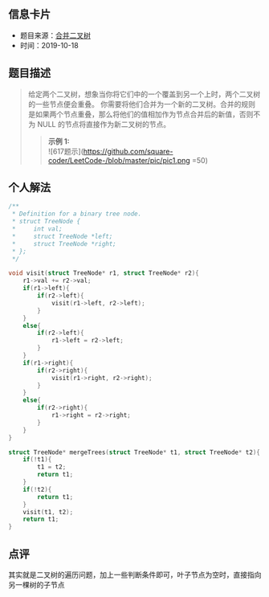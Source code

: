 ## 信息卡片
* 题目来源：[合并二叉树](https://leetcode-cn.com/problems/merge-two-binary-trees/)
* 时间：2019-10-18



## 题目描述
> 给定两个二叉树，想象当你将它们中的一个覆盖到另一个上时，两个二叉树的一些节点便会重叠。
你需要将他们合并为一个新的二叉树。合并的规则是如果两个节点重叠，那么将他们的值相加作为节点合并后的新值，否则不为 NULL 的节点将直接作为新二叉树的节点。
>>**示例 1:** <br>
![617题示](https://github.com/square-coder/LeetCode-/blob/master/pic/pic1.png =50)

## 个人解法
```c
/**
 * Definition for a binary tree node.
 * struct TreeNode {
 *     int val;
 *     struct TreeNode *left;
 *     struct TreeNode *right;
 * };
 */

void visit(struct TreeNode* r1, struct TreeNode* r2){
    r1->val += r2->val;
    if(r1->left){
        if(r2->left){
            visit(r1->left, r2->left);
        }
    }
    else{
        if(r2->left){
            r1->left = r2->left;
        }
    }
    if(r1->right){
        if(r2->right){
            visit(r1->right, r2->right);
        }
    }
    else{
        if(r2->right){
            r1->right = r2->right;
        }
    }
}

struct TreeNode* mergeTrees(struct TreeNode* t1, struct TreeNode* t2){
    if(!t1){
        t1 = t2;
        return t1;
    }
    if(!t2){
        return t1;
    }
    visit(t1, t2);
    return t1;
}
``` 



## 点评
其实就是二叉树的遍历问题，加上一些判断条件即可，叶子节点为空时，直接指向另一棵树的子节点
